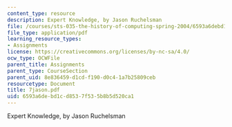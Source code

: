 ```yaml
---
content_type: resource
description: Expert Knowledge, by Jason Ruchelsman
file: /courses/sts-035-the-history-of-computing-spring-2004/6593a6debd1cd8537f535b8b5d520ca1_7jason.pdf
file_type: application/pdf
learning_resource_types:
- Assignments
license: https://creativecommons.org/licenses/by-nc-sa/4.0/
ocw_type: OCWFile
parent_title: Assignments
parent_type: CourseSection
parent_uid: 8e836459-d1cd-f190-d0c4-1a7b25809ceb
resourcetype: Document
title: 7jason.pdf
uid: 6593a6de-bd1c-d853-7f53-5b8b5d520ca1
---
```

Expert Knowledge, by Jason Ruchelsman